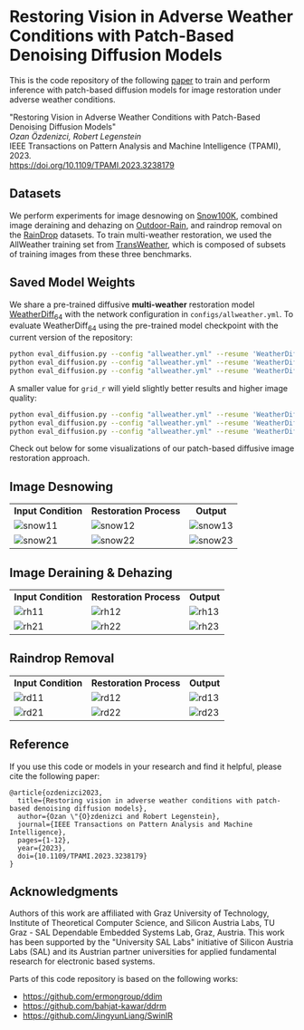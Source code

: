 # Restoring Vision in Adverse Weather Conditions with Patch-Based Denoising Diffusion Models

This is the code repository of the following [paper](https://arxiv.org/pdf/2207.14626.pdf) to train and perform inference with patch-based diffusion models for image restoration under adverse weather conditions.

"Restoring Vision in Adverse Weather Conditions with Patch-Based Denoising Diffusion Models"\
<em>Ozan Özdenizci, Robert Legenstein</em>\
IEEE Transactions on Pattern Analysis and Machine Intelligence (TPAMI), 2023.\
https://doi.org/10.1109/TPAMI.2023.3238179

## Datasets

We perform experiments for image desnowing on [Snow100K](https://sites.google.com/view/yunfuliu/desnownet), combined image deraining and dehazing on [Outdoor-Rain](https://github.com/liruoteng/HeavyRainRemoval), and raindrop removal on
the [RainDrop](https://github.com/rui1996/DeRaindrop) datasets. To train multi-weather restoration, we used the AllWeather training set from [TransWeather](https://github.com/jeya-maria-jose/TransWeather), which is composed of subsets of training images from these three benchmarks.


## Saved Model Weights

We share a pre-trained diffusive **multi-weather** restoration model [WeatherDiff<sub>64</sub>](https://igi-web.tugraz.at/download/OzdenizciLegensteinArXiv2022/WeatherDiff64.pth.tar) with the network configuration in `configs/allweather.yml`.
To evaluate WeatherDiff<sub>64</sub> using the pre-trained model checkpoint with the current version of the repository:
```bash
python eval_diffusion.py --config "allweather.yml" --resume 'WeatherDiff64.pth.tar' --test_set 'raindrop' --sampling_timesteps 25 --grid_r 16
python eval_diffusion.py --config "allweather.yml" --resume 'WeatherDiff64.pth.tar' --test_set 'rainfog' --sampling_timesteps 25 --grid_r 16
python eval_diffusion.py --config "allweather.yml" --resume 'WeatherDiff64.pth.tar' --test_set 'snow' --sampling_timesteps 25 --grid_r 16
```

A smaller value for `grid_r` will yield slightly better results and higher image quality:
```bash
python eval_diffusion.py --config "allweather.yml" --resume 'WeatherDiff64.pth.tar' --test_set 'raindrop' --sampling_timesteps 25 --grid_r 4
python eval_diffusion.py --config "allweather.yml" --resume 'WeatherDiff64.pth.tar' --test_set 'rainfog' --sampling_timesteps 25 --grid_r 4
python eval_diffusion.py --config "allweather.yml" --resume 'WeatherDiff64.pth.tar' --test_set 'snow' --sampling_timesteps 25 --grid_r 4
```

Check out below for some visualizations of our patch-based diffusive image restoration approach.

## Image Desnowing

<table border="0" cellspacing="0" cellpadding="0">
  <tr>
    <td align="center"><b>Input Condition</td>
    <td align="center"><b>Restoration Process</td>
    <td align="center"><b>Output</td>
  <tr>
    <td> <img src="https://user-images.githubusercontent.com/30931390/181769278-2ab420b3-6e81-4e9d-9d41-3c1bbbae6d7e.png" alt="snow11"></td>
    <td> <img src="https://user-images.githubusercontent.com/30931390/182351181-9528c4cb-218d-4b06-8c4c-210219ace8bc.gif" alt="snow12"></td>
    <td> <img src="https://user-images.githubusercontent.com/30931390/181769282-242711d5-e809-45c3-ab89-3e8fabbe1e97.png" alt="snow13"></td>
  </tr>
  <tr>
    <td> <img src="https://user-images.githubusercontent.com/30931390/181769267-24c7541f-670a-484c-8e44-12c5e95f1e58.png" alt="snow21"></td>
    <td> <img src="https://user-images.githubusercontent.com/30931390/182351179-b0183145-ce70-4ded-87eb-077a22c9112a.gif" alt="snow22"></td>
    <td> <img src="https://user-images.githubusercontent.com/30931390/181769271-08328a77-5452-4bfe-93fd-eccfcc3099c5.png" alt="snow23"></td>
  </tr>
</table>
  
## Image Deraining \& Dehazing

<table border="0" cellspacing="0" cellpadding="0">
  <tr>
    <td align="center"><b>Input Condition</td>
    <td align="center"><b>Restoration Process</td>
    <td align="center"><b>Output</td>
  <tr>
    <td> <img src="https://user-images.githubusercontent.com/30931390/181770508-490da62c-2f73-4d4f-9a97-45c8f5f5ff66.png" alt="rh11"></td>
    <td> <img src="https://user-images.githubusercontent.com/30931390/182351163-7913703b-977f-4117-95ce-2e88397be6be.gif" alt="rh12"></td>
    <td> <img src="https://user-images.githubusercontent.com/30931390/181770509-24266aa7-e177-455a-bbce-6d43e71acb77.png" alt="rh13"></td>
  </tr>
  <tr>
    <td> <img src="https://user-images.githubusercontent.com/30931390/182351171-fd874818-d797-409a-9988-28824091417f.png" alt="rh21"></td>
    <td> <img src="https://user-images.githubusercontent.com/30931390/182351167-94807242-a5ba-473e-8503-11f9c294b9bf.gif" alt="rh22"></td>
    <td> <img src="https://user-images.githubusercontent.com/30931390/182351176-a9f49787-e7ed-45bc-b9ac-d6585a81bd09.png" alt="rh23"></td>
  </tr>
</table>

## Raindrop Removal

<table border="0" cellspacing="0" cellpadding="0">
  <tr>
    <td align="center"><b>Input Condition</td>
    <td align="center"><b>Restoration Process</td>
    <td align="center"><b>Output</td>
  <tr>
    <td> <img src="https://user-images.githubusercontent.com/30931390/181769984-0072cb4e-c5fc-472a-8c57-58eace811521.png" alt="rd11"></td>
    <td> <img src="https://user-images.githubusercontent.com/30931390/182351153-785519aa-3df2-4141-89f3-c8837345eeb3.gif" alt="rd12"></td>
    <td> <img src="https://user-images.githubusercontent.com/30931390/181769987-54b1ba62-e023-4a97-9d9d-32a644037109.png" alt="rd13"></td>
  </tr>
  <tr>
    <td> <img src="https://user-images.githubusercontent.com/30931390/182351159-e9953ae1-652a-4bdd-a254-6ba823e5444d.png" alt="rd21"></td>
    <td> <img src="https://user-images.githubusercontent.com/30931390/182351158-5ccb3215-5d52-4cda-8dcf-825629fb9f1c.gif" alt="rd22"></td>
    <td> <img src="https://user-images.githubusercontent.com/30931390/182351162-1251b9bb-da71-4d1a-9a11-a4ee5729e1b2.png" alt="rd23"></td>
  </tr>
</table>


## Reference
If you use this code or models in your research and find it helpful, please cite the following paper:
```
@article{ozdenizci2023,
  title={Restoring vision in adverse weather conditions with patch-based denoising diffusion models},
  author={Ozan \"{O}zdenizci and Robert Legenstein},
  journal={IEEE Transactions on Pattern Analysis and Machine Intelligence}, 
  pages={1-12},
  year={2023},
  doi={10.1109/TPAMI.2023.3238179}
}
```

## Acknowledgments

Authors of this work are affiliated with Graz University of Technology, Institute of Theoretical Computer Science, and Silicon Austria Labs, TU Graz - SAL Dependable Embedded Systems Lab, Graz, Austria. This work has been supported by the "University SAL Labs" initiative of Silicon Austria Labs (SAL) and its Austrian partner universities for applied fundamental research for electronic based systems.

Parts of this code repository is based on the following works:

* https://github.com/ermongroup/ddim
* https://github.com/bahjat-kawar/ddrm
* https://github.com/JingyunLiang/SwinIR

